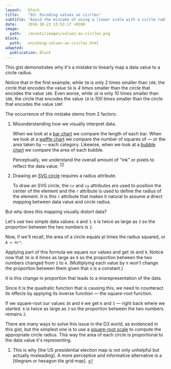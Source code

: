 ```yaml
---
layout:   block
title:    "D3: Encoding values as circles"
subtitle: "Avoid the mistake of using a linear scale with a circle radius."
date:     2016-10-23 13:53:17 +0100
image:
  path:   /assets/images/values-as-circles.png
block:
  path:   encoding-values-as-circles.html
adapted:
  publication: Block
---
```

This gist demonstrates why it's a mistake to linearly map a data value to a circle radius.

Notice that in the first example, while `50` is only 2 times smaller than `100`, the circle that encodes the value `50` is _4 times_ smaller than the circle that encodes the value `100`. Even worse, while `10` is only 10 times smaller than `100`, the circle that encodes the value `10` is _100 times_ smaller than the circle that encodes the value `100`!

The occurrence of this mistake stems from 2 factors:

1. Misunderstanding how we visually interpret data.

   When we look at a [bar chart] we compare the length of each bar.
   When we look at a [waffle chart] we compare the number of squares of — or the area taken by — each category.
   Likewise, when we look at a [bubble chart] we compare the area of each bubble.

   Perceptually, we understand the overall amount of “ink” or pixels to reflect the data value. <sup id="reverse-footnote-1"><a href="#footnote-1" rel="footnote">[1]</a></sup>

2. Drawing an [SVG circle] requires a radius attribute.

   To draw an SVG circle, the `cx` and `cy` attributes are used to position the center of the element and the `r` attribute is used to define the radius of the element. It is this `r` attribute that makes it natural to assume a direct mapping between data value and circle radius.

But why does this mapping visually distort data?

Let's use two simple data values: `6` and `3`.
`6` is twice as large as `3` so the proportion between the two numbers is `2`.

Now, if we'll recall, the area of a circle equals pi times the radius squared, or `A = πr²`.

Applying part of this formula we square our values and get `36` and `9`.
Notice now that `36` is _4 times_ as large as `9` so the proportion between the two numbers changed from `2` to `4`.
(Multiplying each value by `π` won't change the proportion between them given that `π` is a constant.)

It is this change in proportion that leads to a misrepresentation of the data.

Since it is the quadratic function that is causing this, we need to counteract its effects by applying its inverse function — the square-root function.

If we square-root our values `36` and `9` we get `6` and `3` — right back where we started.
`6` is twice as large as `3` so the proportion between the two numbers remains `2`.

There are many ways to solve this issue in the D3 world, as evidenced in this gist, but the simplest one is to use a [square-root scale] to compute the appropriate circle radius.
This way the area of each circle is proportional to the data value it's representing.

<div class="footnotes">
  <ol>
    <li class="footnote" id="footnote-1">
      <p markdown="1">This is why [the US presidential election map is not only unhelpful but actually misleading]. A more perceptive and informative alternative is a [tilegram or hexagon tile grid map]. <a href="#reverse-footnote-1" class="reversefootnote">↩</a></p>
    </li>
  </ol>
</div>

[bar chart]: https://observablehq.com/@d3/bar-chart
[waffle chart]: https://bl.ocks.org/XavierGimenez/8070956
[bubble chart]: https://observablehq.com/@d3/bubble-chart
[SVG circle]: https://developer.mozilla.org/en-US/docs/Web/SVG/Element/circle
[square-root scale]: https://medium.com/@mbostock/introducing-d3-scale-61980c51545f#8fa8
[the US presidential election map is not only unhelpful but actually misleading]: https://www.vox.com/2016/5/17/11686328/bad-election-map
[tilegram or hexagon tile grid map]: https://web.archive.org/web/20180817113218/http://pitchinteractive.com/latest/tilegrams-more-human-maps/
